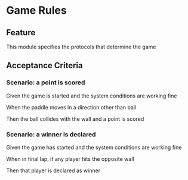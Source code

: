 # Game Rules

## Feature

This module specifies the protocols that determine the game

## Acceptance Criteria

### Scenario: a point is scored

Given the game is started and the system conditions are working fine

When the paddle moves in a direction other than ball

Then the ball collides with the wall and a point is scored

### Scenario: a winner is declared

Given the game has started and the system conditions are working fine

When in final lap, if any player hits the opposite wall

Then that player is declared as winner
